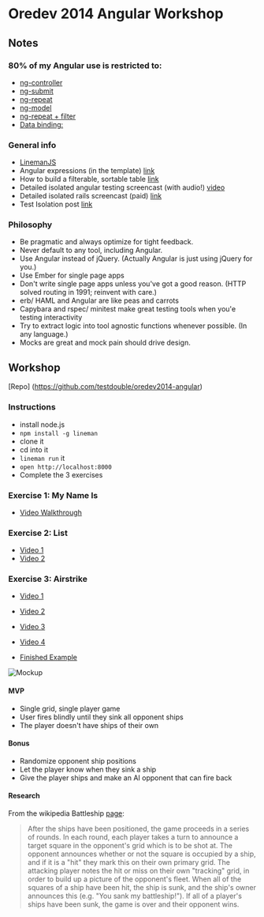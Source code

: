 # Oredev 2014 Angular Workshop
## Notes

### 80% of my Angular use is restricted to:
* [ng-controller](https://docs.angularjs.org/guide/controller)
* [ng-submit](https://docs.angularjs.org/api/ng/directive/ngSubmit)
* [ng-repeat](https://docs.angularjs.org/api/ng/directive/ngRepeat)
* [ng-model](https://docs.angularjs.org/api/ng/directive/ngModel)
* [ng-repeat + filter](https://egghead.io/lessons/angularjs-ngrepeat-and-filtering-data)
* [Data binding:](https://docs.angularjs.org/guide/databinding)


### General info
* [LinemanJS](http://linemanjs.com/)
* Angular expressions (in the template) [link](https://docs.angularjs.org/guide/expression)
* How to build a filterable, sortable table  [link](http://blog.testdouble.com/posts/2013-12-06-angular-onramp.html)
* Detailed isolated angular testing screencast (with audio!) [video](http://blog.testdouble.com/posts/2014-07-17-test-angular-like-it-was-made-out-of-javascript.html)
* Detailed isolated rails screencast (paid) [link](https://www.destroyallsoftware.com/screencasts/catalog/extracting-domain-objects)
* Test Isolation post [link](https://www.destroyallsoftware.com/blog/2014/test-isolation-is-about-avoiding-mocks)


### Philosophy
* Be pragmatic and always optimize for tight feedback.
* Never default to any tool, including Angular.
* Use Angular instead of jQuery. (Actually Angular is just using jQuery for you.)
* Use Ember for single page apps
* Don't write single page apps unless you've got a good reason. (HTTP solved routing in 1991; reinvent with care.)
* erb/ HAML and Angular are like peas and carrots
* Capybara and rspec/ minitest make great testing tools when you'e testing interactivity
* Try to extract logic into tool agnostic functions whenever possible. (In any language.)
* Mocks are great and mock pain should drive design.


## Workshop

[Repo] (https://github.com/testdouble/oredev2014-angular)

### Instructions
* install node.js
* `npm install -g lineman`
* clone it
* cd into it
* `lineman run` it
* `open http://localhost:8000`
* Complete the 3 exercises

### Exercise 1: My Name Is
* [Video Walkthrough](http://youtu.be/Uf4wsJZtxBY)

### Exercise 2: List
* [Video 1](http://youtu.be/IAS_7gAR-Y0)
* [Video 2](http://youtu.be/KGHJYR58CQk)


### Exercise 3: Airstrike
* [Video 1](http://youtu.be/32-mf9TLpZ4)
* [Video 2](http://youtu.be/48q8aEqzD3c)
* [Video 3](http://youtu.be/BACQF1ydHFs)
* [Video 4](http://youtu.be/2uqwy8lzk_4)

* [Finished Example](https://github.com/testdouble/railsconf-test-drive-javascript/tree/main/02a_lineman_finish)


![Mockup](/mockup.png?raw=true)

#### MVP
* Single grid, single player game
* User fires blindly until they sink all opponent ships
* The player doesn't have ships of their own

#### Bonus
* Randomize opponent ship positions
* Let the player know when they sink a ship
* Give the player ships and make an AI opponent that can fire back

#### Research

From the wikipedia Battleship [page](http://en.wikipedia.org/wiki/Battleship_(game)):

>After the ships have been positioned, the game proceeds in a series of rounds. In each round, each player takes a turn to announce a target square in the opponent's grid which is to be shot at. The opponent announces whether or not the square is occupied by a ship, and if it is a "hit" they mark this on their own primary grid. The attacking player notes the hit or miss on their own "tracking" grid, in order to build up a picture of the opponent's fleet.
When all of the squares of a ship have been hit, the ship is sunk, and the ship's owner announces this (e.g. "You sank my battleship!"). If all of a player's ships have been sunk, the game is over and their opponent wins.
